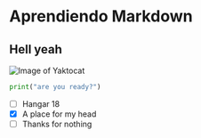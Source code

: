 # Aprendiendo Markdown
## Hell yeah

![Image of Yaktocat](https://octodex.github.com/images/yaktocat.png)

``` python
print("are you ready?")
```
- [ ] Hangar 18
- [x] A place for my head
- [ ] Thanks for nothing
